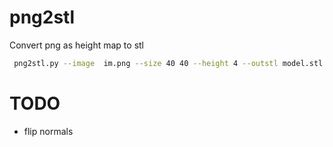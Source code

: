 # png2stl
Convert png as height map to stl

```bash
 png2stl.py --image  im.png --size 40 40 --height 4 --outstl model.stl
```

# TODO
* flip normals
